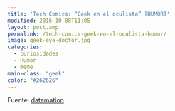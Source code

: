 ```yaml
---
title: 'Tech Comics: “Geek en el oculista” [HUMOR]'
modified: 2016-10-08T11:05
layout: post.amp
permalink: /tech-comics-geek-en-el-oculista-humor/
image: geek-eye-doctor.jpg
categories:
  - curiosidades
  - Humor
  - meme
main-class: "geek"
color: "#262626"
---
```


<figure>
    <amp-img on="tap:lightbox1" role="button" tabindex="0" layout="responsive" src="/assets/img/geek-eye-doctor.jpg" alt="{{ title }}" title="{{ title }}" width="400" height="452"></amp-img>
</figure>

<!--ad-->

<figure>
    <amp-img on="tap:lightbox1" role="button" tabindex="0" layout="responsive" src="/assets/img/ultrabook.jpg" alt="{{ title }}" title="{{ title }}" width="400" height="588"></amp-img>
</figure>

Fuente: <a target="_blank" href="http://www.datamation.com/news/tech-comics-geek-at-the-eye-doctor-1.html">datamation</a>

